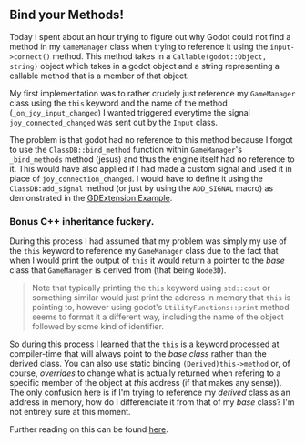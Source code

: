## Bind your Methods!
Today I spent about an hour trying to figure out why Godot could not find a method in my `GameManager` class when trying to reference it using the `input->connect()` method. This method takes in a `Callable(godot::Object, string)` object which takes in a godot object and a string representing a callable method that is a member of that object.

My first implementation was to rather crudely just reference my `GameManager` class using the `this` keyword and the name of the method (`_on_joy_input_changed`) I wanted triggered everytime the signal `joy_connected_changed` was sent out by the `Input` class.

The problem is that godot had no reference to this method because I forgot to use the `ClassDB::bind_method` function within `GameManager`'s `_bind_methods` method (jesus) and thus the engine itself had no reference to it. This would have also applied if I had made a custom signal and used it in place of `joy_connection_changed`. I would have to define it using the `ClassDB:add_signal` method (or just by using the `ADD_SIGNAL` macro) as demonstrated in the [GDExtension Example](https://docs.godotengine.org/en/stable/tutorials/scripting/gdextension/gdextension_cpp_example.html).

### Bonus C++ inheritance fuckery.
During this process I had assumed that my problem was simply my use of the `this` keyword to reference my `GameManager` class due to the fact that when I would print the output of `this` it would return a pointer to the *base* class that `GameManager` is derived from (that being `Node3D`).
> Note that typically printing the `this` keyword using `std::cout` or something similar would just print the address in memory that `this` is pointing to, however using godot's `UtilityFunctions::print` method seems to format it a different way, including the name of the object followed by some kind of identifier.

So during this process I learned that the `this` is a keyword processed at compiler-time that will always point to the *base class* rather than the derived class. You can also use static binding `(Derived)this->method` or, of course, *overrides* to change what is actually returned when refering to a specific member of the object at *this* address (if that makes any sense)). The only confusion here is if I'm trying to reference my *derived* class as an address in memory, how do I differenciate it from that of my *base* class? I'm not entirely sure at this moment.

Further reading on this can be found [here](https://medium.com/geekculture/c-inheritance-memory-model-eac9eb9c56b5).
